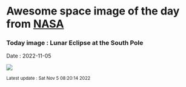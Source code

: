 
# Awesome space image of the day from [NASA](https://api.nasa.gov/)

### Today image : Lunar Eclipse at the South Pole
Date : 2022-11-05

![](https://apod.nasa.gov/apod/image/2211/Lunar-Eclipse-South-Pole_1024.jpg)

<small>Latest update : Sat Nov  5 08:20:14 2022</small>
        
